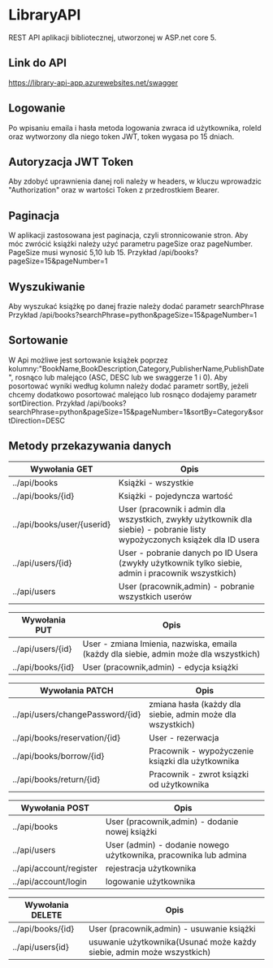 # LibraryAPI
REST API aplikacji bibliotecznej, utworzonej w ASP.net core 5.

## Link do API
https://library-api-app.azurewebsites.net/swagger

## Logowanie
Po wpisaniu emaila i hasła metoda logowania zwraca id użytkownika, roleId oraz wytworzony dla niego token JWT, token wygasa po 15 dniach.

## Autoryzacja JWT Token
Aby zdobyć uprawnienia danej roli należy  w headers, w kluczu wprowadzic "Authorization" oraz w wartości Token z przedrostkiem Bearer.


## Paginacja 
W aplikacji zastosowana jest paginacja, czyli stronnicowanie stron. Aby móc zwrócić  książki należy użyć parametru pageSize oraz pageNumber.
PageSize musi wynosić 5,10 lub 15.
Przykład
/api/books?pageSize=15&pageNumber=1

## Wyszukiwanie
Aby wyszukać książkę po danej frazie należy dodać parametr searchPhrase
Przykład
/api/books?searchPhrase=python&pageSize=15&pageNumber=1

## Sortowanie
W Api możliwe jest sortowanie książek poprzez kolumny:"BookName,BookDescription,Category,PublisherName,PublishDate", rosnąco lub malejąco (ASC, DESC lub we swaggerze 1 i 0).
Aby posortować wyniki według kolumn należy dodać parametr sortBy, jeżeli chcemy dodatkowo posortować malejąco lub rosnąco dodajemy parametr sortDirection.
Przykład
/api/books?searchPhrase=python&pageSize=15&pageNumber=1&sortBy=Category&sortDirection=DESC

## Metody przekazywania danych

| Wywołania GET  | Opis | 
| ------------- | ------------ | 
| ../api/books  | Książki - wszystkie  | 
| ../api/books/{id} | Książki - pojedyncza wartość  | | 
| ../api/books/user/{userid} | User (pracownik i admin dla wszystkich, zwykły użytkownik dla siebie) - pobranie listy wypożyczonych książek dla ID usera  | 
| ../api/users/{id}  | User - pobranie danych po ID Usera (zwykły użytkownik tylko siebie, admin i pracownik wszystkich) | 
| ../api/users | User (pracownik,admin) - pobranie wszystkich userów |

| Wywołania PUT  | Opis | 
| ------------- | ------------ | 
| ../api/users/{id}  | User  - zmiana Imienia, nazwiska, emaila (każdy dla siebie, admin może dla wszystkich) | 
| ../api/books/{id} | User (pracownik,admin) - edycja książki  | 



| Wywołania PATCH  | Opis | 
| ------------- | ------------ | 
|../api/users/changePassword/{id}  | zmiana hasła (każdy dla siebie, admin może dla wszystkich)  |   | 
|../api/books/reservation/{id} | User - rezerwacja  | 
|../api/books/borrow/{id} | Pracownik - wypożyczenie ksiązki dla użytkownika |
|../api/books/return/{id} | Pracownik - zwrot ksiązki od użytkownika  |

| Wywołania POST  | Opis | 
| ------------- | ------------ | 
| ../api/books  | User (pracownik,admin) - dodanie nowej książki  | 
| ../api/users | User (admin) - dodanie nowego użytkownika, pracownika lub admina | 
| ../api/account/register | rejestracja użytkownika |
| ../api​/account​/login    |  logowanie użytkownika |

| Wywołania DELETE  | Opis | 
| ------------- | ------------ | 
| ../api/books/{id}  | User (pracownik,admin) - usuwanie książki  | 
| ../api/users{id} | usuwanie użytkownika(Usunać może każdy siebie, admin może wszystkich) | 
